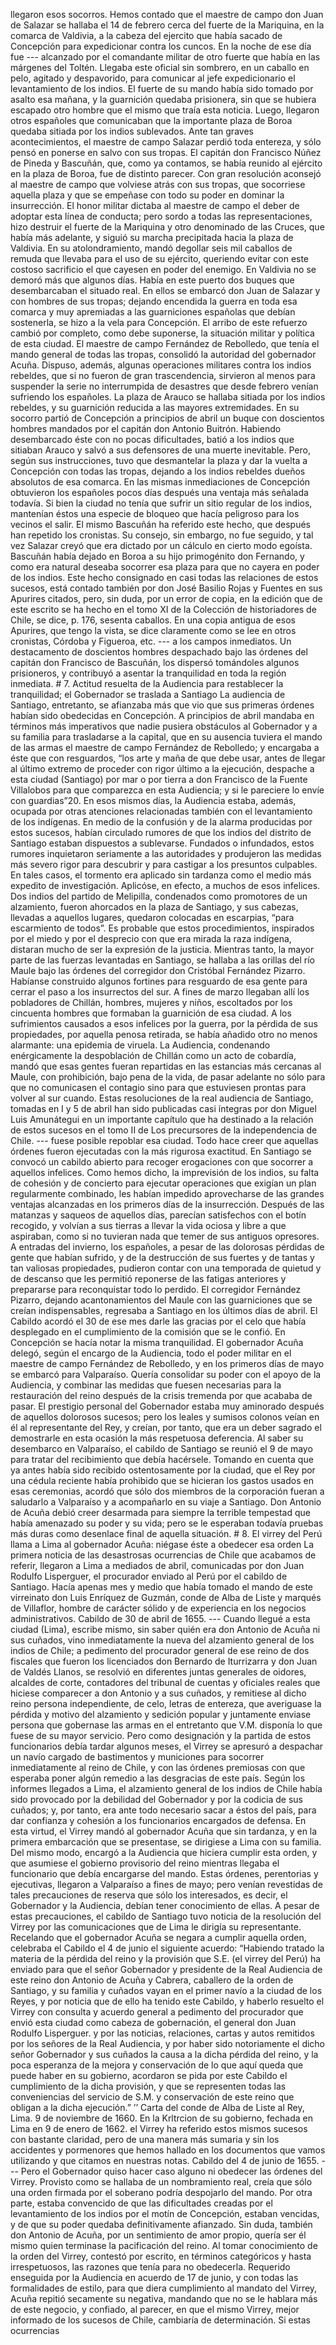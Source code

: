 llegaron esos socorros. Hemos contado que el maestre de campo don Juan de Salazar se hallaba el 14 de febrero cerca del fuerte de la Mariquina, en la comarca de Valdivia, a la cabeza del ejercito que había sacado de Concepción para expedicionar contra los cuncos. En la noche de ese día fue --- alcanzado por el comandante militar de otro fuerte que había en las márgenes del Toltén. Llegaba este oficial sin sombrero, en un caballo en pelo, agitado y despavorido, para comunicar al jefe expedicionario el levantamiento de los indios. El fuerte de su mando había sido tomado por asalto esa mañana, y la guarnición quedaba prisionera, sin que se hubiera escapado otro hombre que el mismo que traía esta noticia. Luego, llegaron otros españoles que comunicaban que la importante plaza de Boroa quedaba sitiada por los indios sublevados. Ante tan graves acontecimientos, el maestre de campo Salazar perdió toda entereza, y sólo pensó en ponerse en salvo con sus tropas. El capitán don Francisco Núñez de Pineda y Bascuñán, que, como ya contamos, se había reunido al ejército en la plaza de Boroa, fue de distinto parecer. Con gran resolución aconsejó al maestre de campo que volviese atrás con sus tropas, que socorriese aquella plaza y que se empeñase con todo su poder en dominar la insurrección. El honor militar dictaba al maestre de campo el deber de adoptar esta línea de conducta; pero sordo a todas las representaciones, hizo destruir el fuerte de la Mariquina y otro denominado de las Cruces, que había más adelante, y siguió su marcha precipitada hacia la plaza de Valdivia. En su atolondramiento, mandó degollar seis mil caballos de remuda que llevaba para el uso de su ejército, queriendo evitar con este costoso sacrificio el que cayesen en poder del enemigo. En Valdivia no se demoró más que algunos días. Había en este puerto dos buques que desembarcaban el situado real. En ellos se embarcó don Juan de Salazar y con hombres de sus tropas; dejando encendida la guerra en toda esa comarca y muy apremiadas a las guarniciones españolas que debían sostenerla, se hizo a la vela para Concepción. El arribo de este refuerzo cambió por completo, como debe suponerse, la situación militar y política de esta ciudad. El maestre de campo Fernández de Rebolledo, que tenía el mando general de todas las tropas, consolidó la autoridad del gobernador Acuña. Dispuso, además, algunas operaciones militares contra los indios rebeldes, que si no fueron de gran trascendencia, sirvieron al menos para suspender la serie no interrumpida de desastres que desde febrero venían sufriendo los españoles. La plaza de Arauco se hallaba sitiada por los indios rebeldes, y su guarnición reducida a las mayores extremidades. En su socorro partió de Concepción a principios de abril un buque con doscientos hombres mandados por el capitán don Antonio Buitrón. Habiendo desembarcado éste con no pocas dificultades, batió a los indios que sitiaban Arauco y salvó a sus defensores de una muerte inevitable. Pero, según sus instrucciones, tuvo que desmantelar la plaza y dar la vuelta a Concepción con todas las tropas, dejando a los indios rebeldes dueños absolutos de esa comarca. En las mismas inmediaciones de Concepción obtuvieron los españoles pocos días después una ventaja más señalada todavía. Si bien la ciudad no tenía que sufrir un sitio regular de los indios, mantenían éstos una especie de bloqueo que hacía peligroso para los vecinos el salir. El mismo Bascuñán ha referido este hecho, que después han repetido los cronistas. Su consejo, sin embargo, no fue seguido, y tal vez Salazar creyó que era dictado por un cálculo en cierto modo egoísta. Bascuñán había dejado en Boroa a su hijo primogénito don Fernando, y como era natural deseaba socorrer esa plaza para que no cayera en poder de los indios. Este hecho consignado en casi todas las relaciones de estos sucesos, está contado también por don José Basilio Rojas y Fuentes en sus Apurires citados, pero, sin duda, por un error de copia, en la edición que de este escrito se ha hecho en el tomo XI de la Colección de historiadores de Chile, se dice, p. 176, sesenta caballos. En una copia antigua de esos Apurires, que tengo la vista, se dice claramente como se lee en otros cronistas, Córdoba y Figueroa, etc. --- a los campos inmediatos. Un destacamento de doscientos hombres despachado bajo las órdenes del capitán don Francisco de Bascuñán, los dispersó tomándoles algunos prisioneros, y contribuyó a asentar la tranquilidad en toda la región inmediata. # 7. Actitud resuelta de la Audiencia para restablecer la tranquilidad; el Gobernador se traslada a Santiago La audiencia de Santiago, entretanto, se afianzaba más que vio que sus primeras órdenes habían sido obedecidas en Concepción. A principios de abril mandaba en términos más imperativos que nadie pusiera obstáculos al Gobernador y a su familia para trasladarse a la capital, que en su ausencia tuviera el mando de las armas el maestre de campo Fernández de Rebolledo; y encargaba a éste que con resguardos, “los arte y maña de que debe usar, antes de llegar al último extremo de proceder con rigor último a la ejecución, despache a esta ciudad (Santiago) por mar o por tierra a don Francisco de la Fuente Villalobos para que comparezca en esta Audiencia; y si le pareciere lo envíe con guardias”20. En esos mismos días, la Audiencia estaba, además, ocupada por otras atenciones relacionadas también con el levantamiento de los indígenas. En medio de la confusión y de la alarma producidas por estos sucesos, habían circulado rumores de que los indios del distrito de Santiago estaban dispuestos a sublevarse. Fundados o infundados, estos rumores inquietaron seriamente a las autoridades y produjeron las medidas más severo rigor para descubrir y para castigar a los presuntos culpables. En tales casos, el tormento era aplicado sin tardanza como el medio más expedito de investigación. Aplicóse, en efecto, a muchos de esos infelices. Dos indios del partido de Melipilla, condenados como promotores de un alzamiento, fueron ahorcados en la plaza de Santiago, y sus cabezas, llevadas a aquellos lugares, quedaron colocadas en escarpias, “para escarmiento de todos”. Es probable que estos procedimientos, inspirados por el miedo y por el desprecio con que era mirada la raza indígena, distaran mucho de ser la expresión de la justicia. Mientras tanto, la mayor parte de las fuerzas levantadas en Santiago, se hallaba a las orillas del río Maule bajo las órdenes del corregidor don Cristóbal Fernández Pizarro. Habíanse construido algunos fortines para resguardo de esa gente para cerrar el paso a los insurrectos del sur. A fines de marzo llegaban allí los pobladores de Chillán, hombres, mujeres y niños, escoltados por los cincuenta hombres que formaban la guarnición de esa ciudad. A los sufrimientos causados a esos infelices por la guerra, por la pérdida de sus propiedades, por aquella penosa retirada, se había añadido otro no menos alarmante: una epidemia de viruela. La Audiencia, condenando enérgicamente la despoblación de Chillán como un acto de cobardía, mandó que esas gentes fueran repartidas en las estancias más cercanas al Maule, con prohibición, bajo pena de la vida, de pasar adelante no sólo para que no comunicasen el contagio sino para que estuviesen prontas para volver al sur cuando. Estas resoluciones de la real audiencia de Santiago, tomadas en I y 5 de abril han sido publicadas casi íntegras por don Miguel Luis Amunátegui en un importante capítulo que ha destinado a la relación de estos sucesos en el tomo II de Los precursores de la independencia de Chile. --- fuese posible repoblar esa ciudad. Todo hace creer que aquellas órdenes fueron ejecutadas con la más rigurosa exactitud. En Santiago se convocó un cabildo abierto para recoger erogaciones con que socorrer a aquellos infelices. Como hemos dicho, la imprevisión de los indios, su falta de cohesión y de concierto para ejecutar operaciones que exigían un plan regularmente combinado, les habían impedido aprovecharse de las grandes ventajas alcanzadas en los primeros días de la insurrección. Después de las matanzas y saqueos de aquellos días, parecían satisfechos con el botín recogido, y volvían a sus tierras a llevar la vida ociosa y libre a que aspiraban, como si no tuvieran nada que temer de sus antiguos opresores. A entradas del invierno, los españoles, a pesar de las dolorosas pérdidas de gente que habían sufrido, y de la destrucción de sus fuertes y de tantas y tan valiosas propiedades, pudieron contar con una temporada de quietud y de descanso que les permitió reponerse de las fatigas anteriores y prepararse para reconquistar todo lo perdido. El corregidor Fernández Pizarro, dejando acantonamientos del Maule con las guarniciones que se creían indispensables, regresaba a Santiago en los últimos días de abril. El Cabildo acordó el 30 de ese mes darle las gracias por el celo que había desplegado en el cumplimiento de la comisión que se le confió. En Concepción se hacía notar la misma tranquilidad. El gobernador Acuña delegó, según el encargo de la Audiencia, todo el poder militar en el maestre de campo Fernández de Rebolledo, y en los primeros días de mayo se embarcó para Valparaíso. Quería consolidar su poder con el apoyo de la Audiencia, y combinar las medidas que fuesen necesarias para la restauración del reino después de la crisis tremenda por que acababa de pasar. El prestigio personal del Gobernador estaba muy aminorado después de aquellos dolorosos sucesos; pero los leales y sumisos colonos veían en él al representante del Rey, y creían, por tanto, que era un deber sagrado el demostrarle en esta ocasión la más respetuosa deferencia. Al saber su desembarco en Valparaíso, el cabildo de Santiago se reunió el 9 de mayo para tratar del recibimiento que debía hacérsele. Tomando en cuenta que ya antes había sido recibido ostentosamente por la ciudad, que el Rey por una cédula reciente había prohibido que se hicieran los gastos usados en esas ceremonias, acordó que sólo dos miembros de la corporación fueran a saludarlo a Valparaíso y a acompañarlo en su viaje a Santiago. Don Antonio de Acuña debió creer desarmada para siempre la terrible tempestad que había amenazado su poder y su vida; pero se le esperaban todavía pruebas más duras como desenlace final de aquella situación. # 8. El virrey del Perú llama a Lima al gobernador Acuña: niégase éste a obedecer esa orden La primera noticia de las desastrosas ocurrencias de Chile que acabamos de referir, llegaron a Lima a mediados de abril, comunicadas por don Juan Rodulfo Lisperguer, el procurador enviado al Perú por el cabildo de Santiago. Hacía apenas mes y medio que había tomado el mando de este virreinato don Luis Enríquez de Guzmán, conde de Alba de Liste y marqués de Villaflor, hombre de carácter sólido y de experiencia en los negocios administrativos. Cabildo de 30 de abril de 1655. --- Cuando llegué a esta ciudad (Lima), escribe mismo, sin saber quién era don Antonio de Acuña ni sus cuñados, vino inmediatamente la nueva del alzamiento general de los indios de Chile; a pedimento del procurador general de ese reino de dos fiscales que fueron los licenciados don Bernardo de Iturrizarra y don Juan de Valdés Llanos, se resolvió en diferentes juntas generales de oidores, alcaldes de corte, contadores del tribunal de cuentas y oficiales reales que hiciese comparecer a don Antonio y a sus cuñados, y remitiese al dicho reino persona independiente, de celo, letras de entereza, que averiguase la pérdida y motivo del alzamiento y sedición popular y juntamente enviase persona que gobernase las armas en el entretanto que V.M. disponía lo que fuese de su mayor servicio. Pero como designación y la partida de estos funcionarios debía tardar algunos meses, el Virrey se apresuró a despachar un navío cargado de bastimentos y municiones para socorrer inmediatamente al reino de Chile, y con las órdenes premiosas con que esperaba poner algún remedio a las desgracias de este país. Según los informes llegados a Lima, el alzamiento general de los indios de Chile había sido provocado por la debilidad del Gobernador y por la codicia de sus cuñados; y, por tanto, era ante todo necesario sacar a éstos del país, para dar confianza y cohesión a los funcionarios encargados de defensa. En esta virtud, el Virrey mandó al gobernador Acuña que sin tardanza, y en la primera embarcación que se presentase, se dirigiese a Lima con su familia. Del mismo modo, encargó a la Audiencia que hiciera cumplir esta orden, y que asumiese el gobierno provisorio del reino mientras llegaba el funcionario que debía encargarse del mando. Estas órdenes, perentorias y ejecutivas, llegaron a Valparaíso a fines de mayo; pero venían revestidas de tales precauciones de reserva que sólo los interesados, es decir, el Gobernador y la Audiencia, debían tener conocimiento de ellas. A pesar de estas precauciones, el cabildo de Santiago tuvo noticia de la resolución del Virrey por las comunicaciones que de Lima le dirigía su representante. Recelando que el gobernador Acuña se negara a cumplir aquella orden, celebraba el Cabildo el 4 de junio el siguiente acuerdo: “Habiendo tratado la materia de la pérdida del reino y la provisión que S.E. (el virrey del Perú) ha enviado para que el señor Gobernador y presidente de la Real Audiencia de este reino don Antonio de Acuña y Cabrera, caballero de la orden de Santiago, y su familia y cuñados vayan en el primer navío a la ciudad de los Reyes, y por noticia que de ello ha tenido este Cabildo, y haberlo resuelto el Virrey con consulta y acuerdo general a pedimento del procurador que envió esta ciudad como cabeza de gobernación, el general don Juan Rodulfo Lisperguer. y por las noticias, relaciones, cartas y autos remitidos por los señores de la Real Audiencia, y por haber sido notoriamente el dicho señor Gobernador y sus cuñados la causa a la dicha pérdida del reino, y la poca esperanza de la mejora y conservación de lo que aquí queda que puede haber en su gobierno, acordaron se pida por este Cabildo el cumplimiento de la dicha provisión, y que se representen todas las conveniencias del servicio de S.M. y conservación de este reino que obligan a la dicha ejecución.” ’’ Carta del conde de Alba de Liste al Rey, Lima. 9 de noviembre de 1660. En la Krltrcion de su gobierno, fechada en Lima en 9 de enero de 1662. el Virrey ha referido estos mismos sucesos con bastante claridad, pero de una manera más sumaria y sin los accidentes y pormenores que hemos hallado en los documentos que vamos utilizando y que citamos en nuestras notas. Cabildo del 4 de junio de 1655. --- Pero el Gobernador quiso hacer caso alguno ni obedecer las órdenes del Virrey. Provisto como se hallaba de un nombramiento real, creía que sólo una orden firmada por el soberano podría despojarlo del mando. Por otra parte, estaba convencido de que las dificultades creadas por el levantamiento de los indios por el motín de Concepción, estaban vencidas, y de que su poder quedaba definitivamente afianzado. Sin duda, también don Antonio de Acuña, por un sentimiento de amor propio, quería ser él mismo quien terminase la pacificación del reino. Al tomar conocimiento de la orden del Virrey, contestó por escrito, en términos categóricos y hasta irrespetuosos, las razones que tenía para no obedecerla. Requerido enseguida por la Audiencia en acuerdo de 17 de junio, y con todas las formalidades de estilo, para que diera cumplimiento al mandato del Virrey, Acuña repitió secamente su negativa, mandando que no se le hablara más de este negocio, y confiado, al parecer, en que el mismo Virrey, mejor informado de los sucesos de Chile, cambiaría de determinación. Si estas ocurrencias